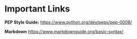 
# Important Links

**PEP Style Guide:**
https://www.python.org/dev/peps/pep-0008/

**Markdown**
https://www.markdownguide.org/basic-syntax/
